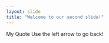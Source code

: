 ```yaml
---
layout: slide
title: "Welcome to our second slide!"
---
```

My Quote
Use the left arrow to go back!
